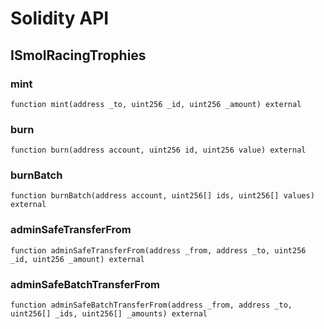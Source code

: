 # Solidity API

## ISmolRacingTrophies

### mint

```solidity
function mint(address _to, uint256 _id, uint256 _amount) external
```

### burn

```solidity
function burn(address account, uint256 id, uint256 value) external
```

### burnBatch

```solidity
function burnBatch(address account, uint256[] ids, uint256[] values) external
```

### adminSafeTransferFrom

```solidity
function adminSafeTransferFrom(address _from, address _to, uint256 _id, uint256 _amount) external
```

### adminSafeBatchTransferFrom

```solidity
function adminSafeBatchTransferFrom(address _from, address _to, uint256[] _ids, uint256[] _amounts) external
```

